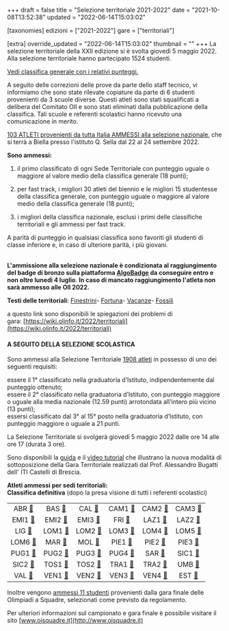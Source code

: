 +++
draft = false
title = "Selezione territoriale 2021-2022"
date = "2021-10-08T13:52:38"
updated = "2022-06-14T15:03:02"

[taxonomies]
edizioni = ["2021-2022"]
gare = ["territoriali"]

[extra]
override_updated = "2022-06-14T15:03:02"
thumbnail = ""
+++
La selezione territoriale della XXII edizione si è svolta giovedì 5 maggio 2022. Alla selezione territoriale hanno partecipato 1524 studenti.
<!-- more -->

[Vedi classifica generale con i relativi punteggi.](/oldsite/202/classifica-generale-territoriale-2022.xlsx)

A seguito delle correzioni delle prove da parte dello staff tecnico, vi informiamo che sono state rilevate copiature da parte di 6 studenti provenienti da 3 scuole diverse. Questi atleti sono stati squalificati a delibera del Comitato OII e sono stati eliminati dalla pubblicazione della classifica. Tali scuole e referenti scolastici hanno ricevuto una comunicazione in merito.

[103 ATLETI provenienti da tutta Italia AMMESSI alla selezione nazionale](/oldsite/202/ammessi-nazionale2022.xlsx), che si terrà a Biella presso l'istituto Q. Sella dal 22 al 24 settembre 2022.

**Sono ammessi:**

1. il primo classificato di ogni Sede Territoriale con punteggio uguale o maggiore al valore medio della classifica generale (18 punti);

2. per fast track, i migliori 30 atleti del biennio e le migliori 15 studentesse della classifica generale, con punteggio uguale o maggiore al valore medio della classifica generale (18 punti);

3. i migliori della classifica nazionale, esclusi i primi delle classifiche territoriali e gli ammessi per fast track.

A parità di punteggio in qualsiasi classifica sono favoriti gli studenti di classe inferiore e, in caso di ulteriore parità, i più giovani.

<br/>**L'ammissione alla selezione nazionale è condizionata al raggiungimento del badge di bronzo sulla piattaforma [AlgoBadge](https://algobadge.olinfo.it/) da conseguire entro e non oltre lunedì 4 luglio**. **In caso di mancato raggiungimento l'atleta non sarà ammesso alle OII 2022.**

**Testi delle territoriali**: [Finestrini](/oldsite/202/finestrini.pdf)- [Fortuna](/oldsite/202/fortuna.pdf)- [Vacanze](/oldsite/202/vacanze.pdf)- [Fossili](/oldsite/202/fossili.pdf)

a questo link sono disponibili le spiegazioni dei problemi di gara: [https://wiki.olinfo.it/2022/territoriali](https://wiki.olinfo.it/2022/territoriali)

#### **A SEGUITO DELLA SELEZIONE SCOLASTICA**

Sono ammessi alla Selezione Territoriale [1908 atleti](/oldsite/202/oii-ammessi-territoriale-2022-definitiva.xlsx) in possesso di uno dei seguenti requisiti:

essere il 1° classificato nella graduatoria d’Istituto, indipendentemente dal punteggio ottenuto;<br/>essere il 2° classificato nella graduatoria d’Istituto, con punteggio maggiore o uguale alla media nazionale (12.59 punti) arrotondata all’intero più vicino (13 punti);<br/>essersi classificato dal 3° al 15° posto nella graduatoria d’Istituto, con punteggio maggiore o uguale a 21 punti.

La Selezione Territoriale si svolgerà giovedì 5 maggio 2022 dalle ore 14 alle ore 17 (durata 3 ore).

Sono disponibili la [guida](http://www.imparando.net/sito/olimpiadi_di_informatica.htm) e il [video tutorial](https://www.youtube.com/watch?v=2JbEsQCmkbk) che illustrano la nuova modalità di sottoposizione della Gara Territoriale realizzati dal Prof. Alessandro Bugatti dell' ITI Castelli di Brescia.

**Atleti ammessi per sedi territoriali:**<br/>**Classifica definitiva** (dopo la presa visione di tutti i referenti scolastici)

|||||||
| :------------------------------------: | :---------------------------------: | :---------------------------------: | :---------------------------------: | :---------------------------------: | :---------------------------------: |
|  ABR [🔗](/oldsite/202/ABR_2022.xlsx)  |  BAS [🔗](/oldsite/202/BAS_2022.xlsx)  |  CAL [🔗](/oldsite/202/CAL_2022.xlsx)  | CAM1 [🔗](/oldsite/202/CAM1_2022.xlsx) | CAM2 [🔗](/oldsite/202/CAM2_2022.xlsx) | CAM3 [🔗](/oldsite/202/CAM3_2022.xlsx) |
| EMI1 [🔗](/oldsite/202/EMI1_2022.xlsx) | EMI2 [🔗](/oldsite/202/EMI2_2022.xlsx) | EMI3 [🔗](/oldsite/202/EMI3_2022.xlsx) |  FRI [🔗](/oldsite/202/FRI_2022.xlsx)  | LAZ1 [🔗](/oldsite/202/LAZ1_2022.xlsx) | LAZ2 [🔗](/oldsite/202/LAZ2_2022.xlsx) |
|  LIG [🔗](/oldsite/202/LIG_2022.xlsx)  | LOM1 [🔗](/oldsite/202/LOM1_2022.xlsx) | LOM2 [🔗](/oldsite/202/LOM2_2022.xlsx) | LOM3 [🔗](/oldsite/202/LOM3_2022.xlsx) | LOM4 [🔗](/oldsite/202/LOM4_2022.xlsx) | LOM5 [🔗](/oldsite/202/LOM5_2022.xlsx) |
| LOM6 [🔗](/oldsite/202/LOM6_2022.xlsx) |  MAR [🔗](/oldsite/202/MAR_2022.xlsx)  |  MOL [🔗](/oldsite/202/MOL_2022.xlsx)  | PIE1 [🔗](/oldsite/202/PIE1_2022.xlsx) | PIE2 [🔗](/oldsite/202/PIE2_2022.xlsx) | PIE3 [🔗](/oldsite/202/PIE3_2022.xlsx) |
| PUG1 [🔗](/oldsite/202/PUG1_2022.xlsx) | PUG2 [🔗](/oldsite/202/PUG2_2022.xlsx) | PUG3 [🔗](/oldsite/202/PUG3_2022.xlsx) | PUG4 [🔗](/oldsite/202/PUG4_2022.xlsx) |  SAR [🔗](/oldsite/202/SAR_2022.xlsx)  | SIC1 [🔗](/oldsite/202/SIC1_2022.xlsx) |
| SIC2 [🔗](/oldsite/202/SIC2_2022.xlsx) | TOS1 [🔗](/oldsite/202/TOS1_2022.xlsx) | TOS2 [🔗](/oldsite/202/TOS2_2022.xlsx) | TRA1 [🔗](/oldsite/202/TRA1_2022.xlsx) | TRA2 [🔗](/oldsite/202/TRA2_2022.xlsx) |  UMB [🔗](/oldsite/202/UMB_2022.xlsx)  |
|  VAL [🔗](/oldsite/202/VAL_2022.xlsx)  | VEN1 [🔗](/oldsite/202/VEN1_2022.xlsx) | VEN2 [🔗](/oldsite/202/VEN2_2022.xlsx) | VEN3 [🔗](/oldsite/202/VEN3_2022.xlsx) | VEN4 [🔗](/oldsite/202/VEN4_2022.xlsx) |  EST [🔗](/oldsite/202/EST_2022.xlsx)  |

Inoltre vengono [ammessi 11 studenti](/oldsite/202/11_studenti_OIS.xlsx) provenienti dalla gara finale delle Olimpiadi a Squadre, selezionati come previsto da regolamento.

Per ulteriori informazioni sul campionato e gara finale è possibile visitare il sito [www.oisquadre.it](http://www.oisquadre.it)
